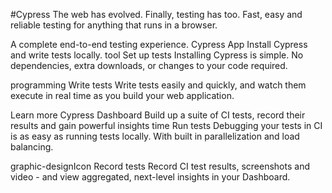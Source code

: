 #Cypress
The web has evolved.
Finally, testing has too.
Fast, easy and reliable testing for anything that runs in a browser.

A complete end-to-end testing experience.
Cypress App
Install Cypress and write tests locally.
tool
Set up tests
Installing Cypress is simple. No dependencies, extra downloads, or changes to your code required.

programming
Write tests
Write tests easily and quickly, and watch them execute in real time as you build your web application.

Learn more
Cypress Dashboard
Build up a suite of CI tests, record their results and gain powerful insights
time
Run tests
Debugging your tests in CI is as easy as running tests locally. With built in parallelization and load balancing.

graphic-designIcon
Record tests
Record CI test results, screenshots and video - and view aggregated, next-level insights in your Dashboard.